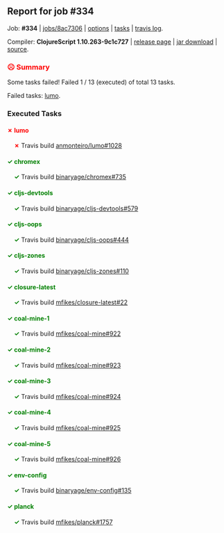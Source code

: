 ## Report for job #334

Job: **#334** | [jobs/8ac7306](https://github.com/cljs-oss/canary/commit/8ac7306b6d9741c4deeb90b2c78491e59de7d261) | [options](options.edn) | [tasks](tasks.edn) | [travis log](https://travis-ci.org/cljs-oss/canary/builds/360536782).

Compiler: **ClojureScript 1.10.263-9c1c727** | [release page](https://github.com/cljs-oss/canary/releases/tag/r1.10.263-9c1c727) | [jar download](https://github.com/cljs-oss/canary/releases/download/r1.10.263-9c1c727/clojurescript-1.10.263-9c1c727.jar) | [source](https://github.com/clojure/clojurescript/commit/9c1c727674aa7e2bfb399289d6f00bd51745457a).

### <b style='color:red'>☹ Summary</b>

Some tasks failed! Failed 1 / 13 (executed) of total 13 tasks.

Failed tasks: [lumo](#-lumo).

### Executed Tasks

#### <b style='color:red'>&#x2717; lumo</b>
&nbsp;&nbsp;&nbsp;&nbsp;<b style='color:red'>&#x2717;</b> Travis build [anmonteiro/lumo#1028](https://travis-ci.org/anmonteiro/lumo/builds/360537294)<br>

#### <b style='color:green'>&#x2713; chromex</b>
&nbsp;&nbsp;&nbsp;&nbsp;<b style='color:green'>&#x2713;</b> Travis build [binaryage/chromex#735](https://travis-ci.org/binaryage/chromex/builds/360537253)<br>

#### <b style='color:green'>&#x2713; cljs-devtools</b>
&nbsp;&nbsp;&nbsp;&nbsp;<b style='color:green'>&#x2713;</b> Travis build [binaryage/cljs-devtools#579](https://travis-ci.org/binaryage/cljs-devtools/builds/360537255)<br>

#### <b style='color:green'>&#x2713; cljs-oops</b>
&nbsp;&nbsp;&nbsp;&nbsp;<b style='color:green'>&#x2713;</b> Travis build [binaryage/cljs-oops#444](https://travis-ci.org/binaryage/cljs-oops/builds/360537259)<br>

#### <b style='color:green'>&#x2713; cljs-zones</b>
&nbsp;&nbsp;&nbsp;&nbsp;<b style='color:green'>&#x2713;</b> Travis build [binaryage/cljs-zones#110](https://travis-ci.org/binaryage/cljs-zones/builds/360537263)<br>

#### <b style='color:green'>&#x2713; closure-latest</b>
&nbsp;&nbsp;&nbsp;&nbsp;<b style='color:green'>&#x2713;</b> Travis build [mfikes/closure-latest#22](https://travis-ci.org/mfikes/closure-latest/builds/360537265)<br>

#### <b style='color:green'>&#x2713; coal-mine-1</b>
&nbsp;&nbsp;&nbsp;&nbsp;<b style='color:green'>&#x2713;</b> Travis build [mfikes/coal-mine#922](https://travis-ci.org/mfikes/coal-mine/builds/360537267)<br>

#### <b style='color:green'>&#x2713; coal-mine-2</b>
&nbsp;&nbsp;&nbsp;&nbsp;<b style='color:green'>&#x2713;</b> Travis build [mfikes/coal-mine#923](https://travis-ci.org/mfikes/coal-mine/builds/360537272)<br>

#### <b style='color:green'>&#x2713; coal-mine-3</b>
&nbsp;&nbsp;&nbsp;&nbsp;<b style='color:green'>&#x2713;</b> Travis build [mfikes/coal-mine#924](https://travis-ci.org/mfikes/coal-mine/builds/360537279)<br>

#### <b style='color:green'>&#x2713; coal-mine-4</b>
&nbsp;&nbsp;&nbsp;&nbsp;<b style='color:green'>&#x2713;</b> Travis build [mfikes/coal-mine#925](https://travis-ci.org/mfikes/coal-mine/builds/360537283)<br>

#### <b style='color:green'>&#x2713; coal-mine-5</b>
&nbsp;&nbsp;&nbsp;&nbsp;<b style='color:green'>&#x2713;</b> Travis build [mfikes/coal-mine#926](https://travis-ci.org/mfikes/coal-mine/builds/360537288)<br>

#### <b style='color:green'>&#x2713; env-config</b>
&nbsp;&nbsp;&nbsp;&nbsp;<b style='color:green'>&#x2713;</b> Travis build [binaryage/env-config#135](https://travis-ci.org/binaryage/env-config/builds/360537292)<br>

#### <b style='color:green'>&#x2713; planck</b>
&nbsp;&nbsp;&nbsp;&nbsp;<b style='color:green'>&#x2713;</b> Travis build [mfikes/planck#1757](https://travis-ci.org/mfikes/planck/builds/360537296)<br>